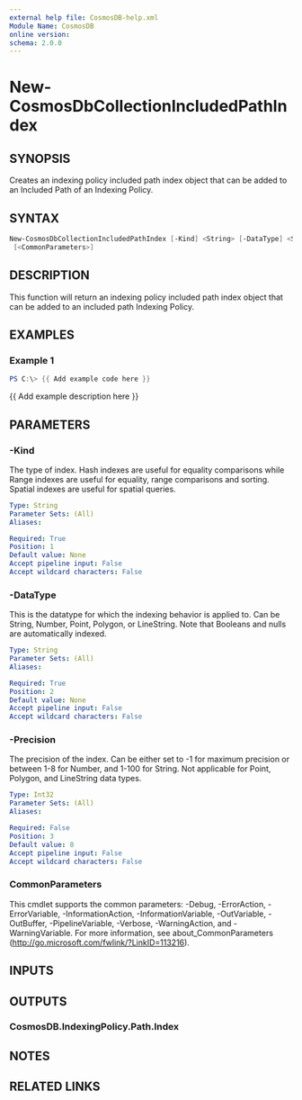 ```yaml
---
external help file: CosmosDB-help.xml
Module Name: CosmosDB
online version:
schema: 2.0.0
---
```


# New-CosmosDbCollectionIncludedPathIndex

## SYNOPSIS

Creates an indexing policy included path index object that
can be added to an Included Path of an Indexing Policy.

## SYNTAX

```powershell
New-CosmosDbCollectionIncludedPathIndex [-Kind] <String> [-DataType] <String> [[-Precision] <Int32>]
 [<CommonParameters>]
```

## DESCRIPTION

This function will return an indexing policy included path index object that can
be added to an included path Indexing Policy.

## EXAMPLES

### Example 1

```powershell
PS C:\> {{ Add example code here }}
```

{{ Add example description here }}

## PARAMETERS

### -Kind

The type of index.
Hash indexes are useful for equality
comparisons while Range indexes are useful for equality, range comparisons and sorting.
Spatial indexes are useful for spatial queries.

```yaml
Type: String
Parameter Sets: (All)
Aliases:

Required: True
Position: 1
Default value: None
Accept pipeline input: False
Accept wildcard characters: False
```

### -DataType

This is the datatype for which the indexing behavior is applied to.
Can be String, Number, Point, Polygon, or LineString.
Note that Booleans and nulls are automatically indexed.

```yaml
Type: String
Parameter Sets: (All)
Aliases:

Required: True
Position: 2
Default value: None
Accept pipeline input: False
Accept wildcard characters: False
```

### -Precision

The precision of the index.
Can be either set to -1 for maximum precision or between 1-8 for Number, and
1-100 for String.
Not applicable for Point, Polygon, and LineString data types.

```yaml
Type: Int32
Parameter Sets: (All)
Aliases:

Required: False
Position: 3
Default value: 0
Accept pipeline input: False
Accept wildcard characters: False
```

### CommonParameters

This cmdlet supports the common parameters: -Debug, -ErrorAction, -ErrorVariable, -InformationAction, -InformationVariable, -OutVariable, -OutBuffer, -PipelineVariable, -Verbose, -WarningAction, and -WarningVariable.
For more information, see about_CommonParameters (http://go.microsoft.com/fwlink/?LinkID=113216).

## INPUTS

## OUTPUTS

### CosmosDB.IndexingPolicy.Path.Index

## NOTES

## RELATED LINKS

